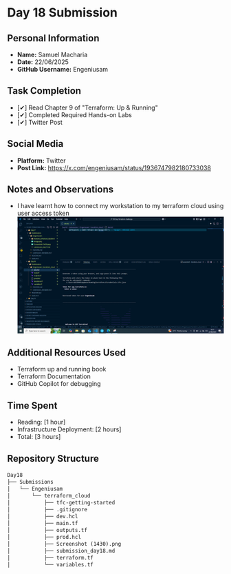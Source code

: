 # Day 18 Submission

## Personal Information
- **Name:** Samuel Macharia
- **Date:** 22/06/2025
- **GitHub Username:** Engeniusam

## Task Completion
- [✔] Read Chapter 9 of "Terraform: Up & Running"
- [✔] Completed Required Hands-on Labs
- [✔] Twitter Post

## Social Media
- **Platform:** Twitter
- **Post Link:** https://x.com/engeniusam/status/1936747982180733038

## Notes and Observations
- I have learnt how to connect my workstation to my terraform cloud using user access token
![alt text](<Screenshot (1430).png>)

## Additional Resources Used

- Terraform up and running book
- Terraform Documentation
- GitHub Copilot for debugging

## Time Spent
- Reading: [1 hour]
- Infrastructure Deployment: [2 hours]
- Total: [3 hours]

## Repository Structure

```
Day18
├── Submissions
│   └── Engeniusam
│       └── terraform_cloud
│           ├── tfc-getting-started
│           ├── .gitignore
│           ├── dev.hcl
│           ├── main.tf
│           ├── outputs.tf
│           ├── prod.hcl
│           ├── Screenshot (1430).png
│           ├── submission_day18.md
│           ├── terraform.tf
│           └── variables.tf

```



